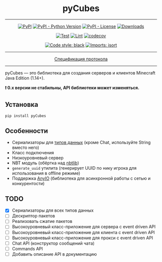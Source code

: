 <h1 align="center">pyCubes</h1>

---

<p align="center">
<a href="https://pypi.org/project/pycubes"><img alt="PyPI" src="https://img.shields.io/pypi/v/pycubes"></a>
<a href="https://pypi.org/project/pycubes"><img alt="PyPI - Python Version" src="https://img.shields.io/pypi/pyversions/pycubes"></a>
<a href="https://pypi.org/project/pycubes"><img alt="PyPI - License" src="https://img.shields.io/pypi/l/pyCubes"></a>
<a href="https://pepy.tech/project/pycubes"><img alt="Downloads" src="https://pepy.tech/badge/pycubes/month"></a>
</p>
<p align="center">
<a href="https://github.com/DavisDmitry/pyCubes/actions/workflows/test.yml"><img alt="Test" src="https://github.com/DavisDmitry/pyCubes/actions/workflows/test.yml/badge.svg?branch=master"></a>
<a href="https://github.com/DavisDmitry/pyCubes/actions/workflows/lint.yml"><img alt="Lint" src="https://github.com/DavisDmitry/pyCubes/actions/workflows/lint.yml/badge.svg?branch=master"></a>
<a href="https://codecov.io/gh/DavisDmitry/pyCubes"><img alt="codecov" src="https://codecov.io/gh/DavisDmitry/pyCubes/branch/master/graph/badge.svg?token=Y18ZNYT4YS"></a>
</p>
<p align="center">
<a href="https://github.com/psf/black"><img alt="Code style: black" src="https://img.shields.io/badge/code%20style-black-000000.svg"></a>
<a href="https://pycqa.github.io/isort"><img alt="Imports: isort" src="https://img.shields.io/badge/%20imports-isort-%231674b1?style=flat&labelColor=ef8336"></a>
</p>

---
<p align="center"><a href="https://wiki.vg/Protocol">Спецификация протокола</a></p>

---

pyCubes — это библиотека для создания серверов и клиентов Minecraft Java Edition (1.14+).

**❗ 0.x версии не стабильны, API библиотеки может изменяться.**

## Установка

```bash
pip install pyCubes
```

## Особенности

* Сериализаторы для [типов данных](https://wiki.vg/Data_types) (кроме Chat, используйте String вместо него)
* Класс подключения
* Низкоуровневый сервер
* NBT модуль (обёртка над [nbtlib](https://github.com/vberlier/nbtlib))
* `generate_uuid` утилита (генерирует UUID по нику игрока для использования в offline режиме)
* Поддержка [AnyIO](https://github.com/agronholm/anyio) (библиотека для асинхронной работы с сетью и конкурентости)

## TODO

* [x] Сериализаторы для всех типов данных
* [ ] Дескриптор пакетов
* [ ] Реализовать сжатие пакетов
* [ ] Высокоуровневый класс-приложение для сервера с event driven API
* [ ] Высокоуровневый класс-приложение для клиента с event driven API
* [ ] Высокоуровневый класс-приложение для прокси с event driven API
* [ ] Chat API (конструктор сообщений чата)
* [ ] Commands API
* [ ] Добавить описание API в документацию
